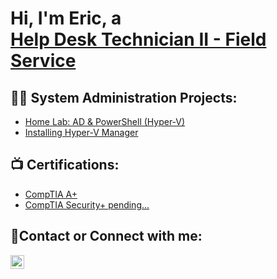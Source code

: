 <h1>Hi, I'm Eric, a <br/><a href="https://www.linkedin.com/in/eric-gadeh/">Help Desk Technician II - Field Service</a></h1>

<h2>🧑‍💻 System Administration Projects:</h2>

- [Home Lab: AD & PowerShell (Hyper-V)](https://github.com/EricGade/HomeLab-AD-Powershell)
- [Installing Hyper-V Manager](https://github.com/EricGade/Hyper-V-Manager-Installation)


<h2>📺 Certifications:</h2>

- [CompTIA A+](https://www.credly.com/badges/fb7a31b5-8852-4743-a277-2b34efc5f286/linked_in_profile)
- [CompTIA Security+ pending...](https://www.credly.com/badges/fb7a31b5-8852-4743-a277-2b34efc5f286/linked_in_profile)

<h2> 🤳Contact or Connect with me:</h2>

[<img align="left" alt="JoshMadakor | LinkedIn" width="22px" src="https://cdn.jsdelivr.net/npm/simple-icons@v3/icons/linkedin.svg" />][linkedin]

[linkedin]: https://www.linkedin.com/in/eric-gadeh/

<!--
**joshmadakor1/joshmadakor1** is a ✨ _special_ ✨ repository because its `README.md` (this file) appears on your GitHub profile.

Here are some ideas to get you started:

- 🔭 I’m currently working on ...
- 🌱 I’m currently learning ...
- 👯 I’m looking to collaborate on ...
- 🤔 I’m looking for help with ...
- 💬 Ask me about ...
- 📫 How to reach me: ...
- 😄 Pronouns: ...
- ⚡ Fun fact: ...
-->
